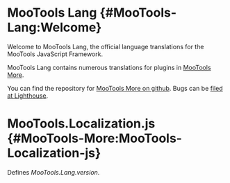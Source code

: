 MooTools Lang {#MooTools-Lang:Welcome}
==================

Welcome to MooTools Lang, the official language translations for the MooTools JavaScript Framework.

MooTools Lang contains numerous translations for plugins in [MooTools More](/docs/more/).

You can find the repository for [MooTools More on github](http://github.com/anutron/mootools-lang/tree/master). Bugs can be [filed at Lighthouse](http://mootools.lighthouseapp.com/projects/24057-mootoolsmore).

MooTools.Localization.js {#MooTools-More:MooTools-Localization-js}
====================

Defines *MooTools.Lang.version*.